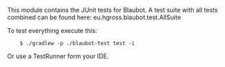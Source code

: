 This module contains the JUnit tests for Blaubot.
A test suite with all tests combined can be found here:
    eu.hgross.blaubot.test.AllSuite

To test everything execute this:

```
    $ ./gradlew -p ./blaubot-test test -i
```

Or use a TestRunner form your IDE.
